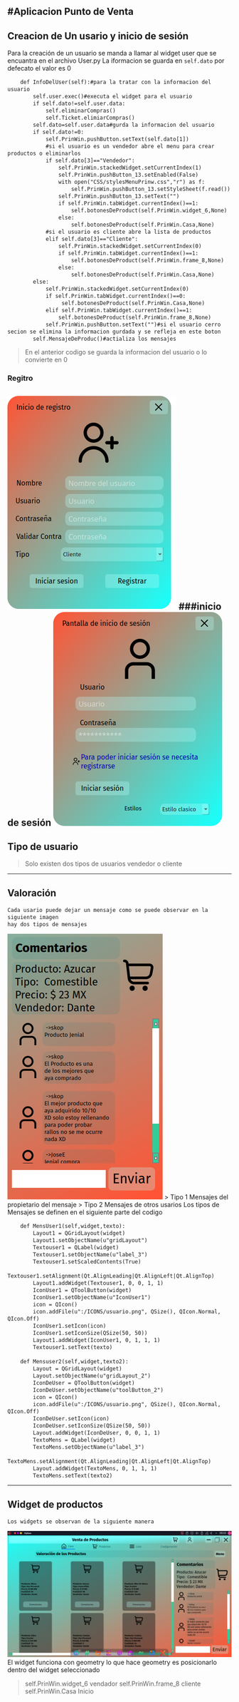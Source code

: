 #Aplicacion Punto de Venta
---
## Creacion de Un usario y inicio de sesión
Para la creación de un usuario se manda a llamar al widget user 
que se encuantra en el archivo User.py
La iformacion se guarda en `self.dato` por defecato el valor es 0
```
    def InfoDelUser(self):#para la tratar con la informacion del usuario
        self.user.exec()#executa el widget para el usuario
        if self.dato!=self.user.data:
            self.eliminarCompras()
            self.Ticket.elimiarCompras()
        self.dato=self.user.data#gurda la informacion del usuario
        if self.dato!=0:
            self.PrinWin.pushButton.setText(self.dato[1])
            #si el usuario es un vendedor abre el menu para crear productos o eliminarlos
            if self.dato[3]=="Vendedor":
                self.PrinWin.stackedWidget.setCurrentIndex(1)
                self.PrinWin.pushButton_13.setEnabled(False)
                with open("CSS/stylesMenuPrinw.css","r") as f:
                    self.PrinWin.pushButton_13.setStyleSheet(f.read())
                self.PrinWin.pushButton_13.setText("")
                if self.PrinWin.tabWidget.currentIndex()==1:
                    self.botonesDeProduct(self.PrinWin.widget_6,None)
                else:
                    self.botonesDeProduct(self.PrinWin.Casa,None)
            #si el usuario es cliente abre la lista de productos 
            elif self.dato[3]=="Cliente":
                self.PrinWin.stackedWidget.setCurrentIndex(0)
                if self.PrinWin.tabWidget.currentIndex()==1:
                    self.botonesDeProduct(self.PrinWin.frame_8,None)
                else:
                    self.botonesDeProduct(self.PrinWin.Casa,None)
        else:
            self.PrinWin.stackedWidget.setCurrentIndex(0)
            if self.PrinWin.tabWidget.currentIndex()==0:
                 self.botonesDeProduct(self.PrinWin.Casa,None)
            elif self.PrinWin.tabWidget.currentIndex()==1:
                self.botonesDeProduct(self.PrinWin.frame_8,None)
            self.PrinWin.pushButton.setText("")#si el usuario cerro secion se elimina la informacion gurdada y se refleja en este boton
        self.MensajeDeProduc()#actializa los mensajes

```
> En el anterior codigo se guarda la informacion del usuario o lo convierte en 0
### Regitro
![Registro](doc_imagenes/UserRegistro.png "Registro")
###inicio de sesión 
![Inicio](doc_imagenes/InicioUser.png "Inicio")
---
## Tipo de usuario
> Solo existen dos tipos de usuarios vendedor o cliente
---
## Valoración
    Cada usario puede dejar un mensaje como se puede observar en la siguiente imagen
    hay dos tipos de mensajes 
![mesnajes](doc_imagenes/Mensajes.png "Mensajes")
    > Tipo 1 Mensajes del propietario del mensaje
    > Tipo 2 Mensajes de otros usarios
Los tipos de Mensajes se definen en el siguiente parte del codigo
```
    def MensUser1(self,widget,texto):
        Layout1 = QGridLayout(widget)
        Layout1.setObjectName(u"gridLayout")
        Textouser1 = QLabel(widget)
        Textouser1.setObjectName(u"label_3")
        Textouser1.setScaledContents(True)
        Textouser1.setAlignment(Qt.AlignLeading|Qt.AlignLeft|Qt.AlignTop)
        Layout1.addWidget(Textouser1, 0, 0, 1, 1)
        IconUser1 = QToolButton(widget)
        IconUser1.setObjectName(u"IconUser1")
        icon = QIcon()
        icon.addFile(u":/ICONS/usuario.png", QSize(), QIcon.Normal, QIcon.Off)
        IconUser1.setIcon(icon)
        IconUser1.setIconSize(QSize(50, 50))
        Layout1.addWidget(IconUser1, 0, 1, 1, 1)
        Textouser1.setText(texto)

    def Mensuser2(self,widget,texto2):
        Layout = QGridLayout(widget)
        Layout.setObjectName(u"gridLayout_2")
        IconDeUser = QToolButton(widget)
        IconDeUser.setObjectName(u"toolButton_2")
        icon = QIcon()
        icon.addFile(u":/ICONS/usuario.png", QSize(), QIcon.Normal, QIcon.Off)
        IconDeUser.setIcon(icon)
        IconDeUser.setIconSize(QSize(50, 50))
        Layout.addWidget(IconDeUser, 0, 0, 1, 1)
        TextoMens = QLabel(widget)
        TextoMens.setObjectName(u"label_3")
        TextoMens.setAlignment(Qt.AlignLeading|Qt.AlignLeft|Qt.AlignTop)
        Layout.addWidget(TextoMens, 0, 1, 1, 1)
        TextoMens.setText(texto2)
```
---
## Widget de productos
    Los widgets se observan de la siguiente manera
![WidgetEspecial](doc_imagenes/WidgetVenta.png "WidgetEspecial")
El widget funciona con geometry  lo que hace geometry es posicionarlo dentro 
del widget seleccionado
 > self.PrinWin.widget_6 vendador
 > self.PrinWin.frame_8 cliente
 > self.PrinWin.Casa Inicio
